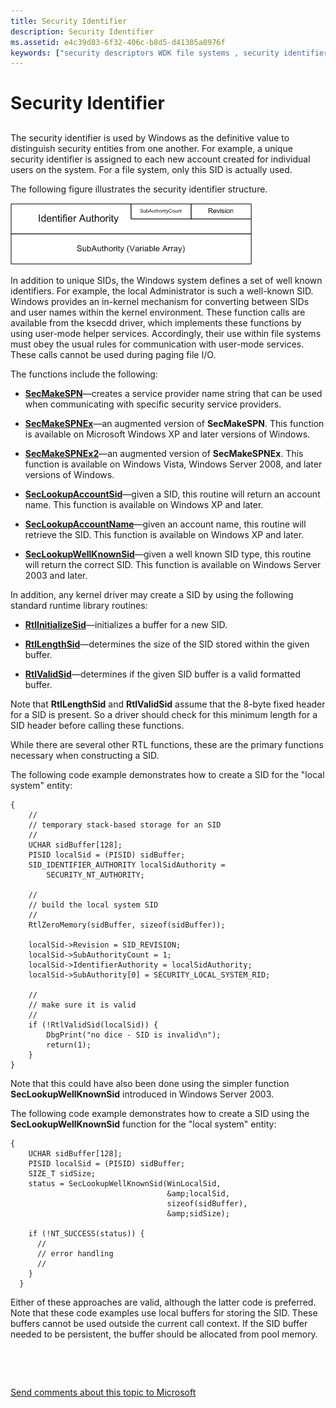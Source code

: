 ```yaml
---
title: Security Identifier
description: Security Identifier
ms.assetid: e4c39d83-6f32-406c-b8d5-d41305a8976f
keywords: ["security descriptors WDK file systems , security identifiers", "descriptors WDK file systems , security identifiers", "security identifiers WDK file systems", "SIDs WDK file systems", "well known identifiers WDK file systems"]
---
```


# Security Identifier


## <span id="ddk_security_identifier_if"></span><span id="DDK_SECURITY_IDENTIFIER_IF"></span>


The security identifier is used by Windows as the definitive value to distinguish security entities from one another. For example, a unique security identifier is assigned to each new account created for individual users on the system. For a file system, only this SID is actually used.

The following figure illustrates the security identifier structure.

![diagram illustrating the security identifier structure](images/fssecurity-02.png)

In addition to unique SIDs, the Windows system defines a set of well known identifiers. For example, the local Administrator is such a well-known SID. Windows provides an in-kernel mechanism for converting between SIDs and user names within the kernel environment. These function calls are available from the ksecdd driver, which implements these functions by using user-mode helper services. Accordingly, their use within file systems must obey the usual rules for communication with user-mode services. These calls cannot be used during paging file I/O.

The functions include the following:

-   [**SecMakeSPN**](https://msdn.microsoft.com/library/windows/hardware/ff556584)—creates a service provider name string that can be used when communicating with specific security service providers.

-   [**SecMakeSPNEx**](https://msdn.microsoft.com/library/windows/hardware/ff556585)—an augmented version of **SecMakeSPN**. This function is available on Microsoft Windows XP and later versions of Windows.

-   [**SecMakeSPNEx2**](https://msdn.microsoft.com/library/windows/hardware/ff556592)—an augmented version of **SecMakeSPNEx**. This function is available on Windows Vista, Windows Server 2008, and later versions of Windows.

-   [**SecLookupAccountSid**](https://msdn.microsoft.com/library/windows/hardware/ff556579)—given a SID, this routine will return an account name. This function is available on Windows XP and later.

-   [**SecLookupAccountName**](https://msdn.microsoft.com/library/windows/hardware/ff554795)—given an account name, this routine will retrieve the SID. This function is available on Windows XP and later.

-   [**SecLookupWellKnownSid**](https://msdn.microsoft.com/library/windows/hardware/ff556582)—given a well known SID type, this routine will return the correct SID. This function is available on Windows Server 2003 and later.

In addition, any kernel driver may create a SID by using the following standard runtime library routines:

-   [**RtlInitializeSid**](https://msdn.microsoft.com/library/windows/hardware/ff552998)—initializes a buffer for a new SID.

-   [**RtlLengthSid**](https://msdn.microsoft.com/library/windows/hardware/ff553085)—determines the size of the SID stored within the given buffer.

-   [**RtlValidSid**](https://msdn.microsoft.com/library/windows/hardware/ff553314)—determines if the given SID buffer is a valid formatted buffer.

Note that **RtlLengthSid** and **RtlValidSid** assume that the 8-byte fixed header for a SID is present. So a driver should check for this minimum length for a SID header before calling these functions.

While there are several other RTL functions, these are the primary functions necessary when constructing a SID.

The following code example demonstrates how to create a SID for the "local system" entity:

```
{
    //
    // temporary stack-based storage for an SID
    //
    UCHAR sidBuffer[128];
    PISID localSid = (PISID) sidBuffer;
    SID_IDENTIFIER_AUTHORITY localSidAuthority = 
        SECURITY_NT_AUTHORITY;

    //
    // build the local system SID
    //
    RtlZeroMemory(sidBuffer, sizeof(sidBuffer));
 
    localSid->Revision = SID_REVISION;
    localSid->SubAuthorityCount = 1;
    localSid->IdentifierAuthority = localSidAuthority;
    localSid->SubAuthority[0] = SECURITY_LOCAL_SYSTEM_RID;
 
    //
    // make sure it is valid
    //
    if (!RtlValidSid(localSid)) {
        DbgPrint("no dice - SID is invalid\n");
        return(1);
    }
}
```

Note that this could have also been done using the simpler function **SecLookupWellKnownSid** introduced in Windows Server 2003.

The following code example demonstrates how to create a SID using the **SecLookupWellKnownSid** function for the "local system" entity:

```
{
    UCHAR sidBuffer[128];
    PISID localSid = (PISID) sidBuffer;
    SIZE_T sidSize;
    status = SecLookupWellKnownSid(WinLocalSid,
                                   &amp;localSid,
                                   sizeof(sidBuffer),
                                   &amp;sidSize);

    if (!NT_SUCCESS(status)) {
      //
      // error handling
      //
    }
  }
```

Either of these approaches are valid, although the latter code is preferred. Note that these code examples use local buffers for storing the SID. These buffers cannot be used outside the current call context. If the SID buffer needed to be persistent, the buffer should be allocated from pool memory.

 

 

[Send comments about this topic to Microsoft](mailto:wsddocfb@microsoft.com?subject=Documentation%20feedback%20[ifsk\ifsk]:%20Security%20Identifier%20%20RELEASE:%20%285/9/2016%29&body=%0A%0APRIVACY%20STATEMENT%0A%0AWe%20use%20your%20feedback%20to%20improve%20the%20documentation.%20We%20don't%20use%20your%20email%20address%20for%20any%20other%20purpose,%20and%20we'll%20remove%20your%20email%20address%20from%20our%20system%20after%20the%20issue%20that%20you're%20reporting%20is%20fixed.%20While%20we're%20working%20to%20fix%20this%20issue,%20we%20might%20send%20you%20an%20email%20message%20to%20ask%20for%20more%20info.%20Later,%20we%20might%20also%20send%20you%20an%20email%20message%20to%20let%20you%20know%20that%20we've%20addressed%20your%20feedback.%0A%0AFor%20more%20info%20about%20Microsoft's%20privacy%20policy,%20see%20http://privacy.microsoft.com/default.aspx. "Send comments about this topic to Microsoft")




